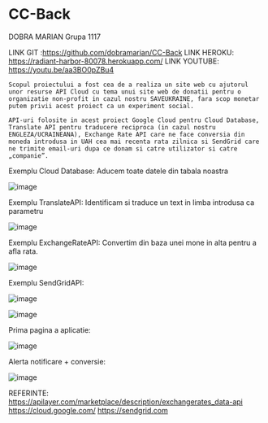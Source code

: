 # CC-Back

DOBRA MARIAN
Grupa 1117

LINK GIT :https://github.com/dobramarian/CC-Back
LINK HEROKU: https://radiant-harbor-80078.herokuapp.com/
LINK YOUTUBE: https://youtu.be/aa3BO0pZBu4


	Scopul proiectului a fost cea de a realiza un site web cu ajutorul unor resurse API Cloud cu tema unui site web de donatii pentru o organizatie non-profit in cazul nostru SAVEUKRAINE, fara scop monetar putem privii acest proiect ca un experiment social.

	API-uri folosite in acest proiect Google Cloud pentru Cloud Database, Translate API pentru traducere reciproca (in cazul nostru ENGLEZA/UCRAINEANA), Exchange Rate API care ne face conversia din moneda introdusa in UAH cea mai recenta rata zilnica si SendGrid care ne trimite email-uri dupa ce donam si catre utilizator si catre „companie”.
	
Exemplu Cloud Database: Aducem toate datele din tabala noastra
 
![image](https://user-images.githubusercontent.com/72127982/168507062-e4a632db-d2d3-49cc-b99f-4b8ce75e9f85.png)


Exemplu TranslateAPI: Identificam si traduce un text in limba introdusa ca parametru

 ![image](https://user-images.githubusercontent.com/72127982/168507077-e962a7d5-87a2-4001-8ee3-41f4248a3756.png)


Exemplu ExchangeRateAPI: Convertim din baza unei mone in alta pentru a afla rata.

 ![image](https://user-images.githubusercontent.com/72127982/168507085-9f1b06d7-0ad4-4361-ba86-d91f6698034d.png)


Exemplu SendGridAPI: 

 ![image](https://user-images.githubusercontent.com/72127982/168507099-f5f80460-f8e3-45c1-a0e7-26b966e4f28f.png)

![image](https://user-images.githubusercontent.com/72127982/168507100-4d085c08-d94e-4b6c-bfb7-ebb68278b8ce.png)

 
Prima pagina a aplicatie:

 ![image](https://user-images.githubusercontent.com/72127982/168507109-0a25635f-da65-402a-8d6b-acc5d2875729.png)

Alerta notificare + conversie:

 ![image](https://user-images.githubusercontent.com/72127982/168507116-73afb515-140f-4a54-996b-7778e2354fdc.png)




REFERINTE:
https://apilayer.com/marketplace/description/exchangerates_data-api
https://cloud.google.com/
https://sendgrid.com
